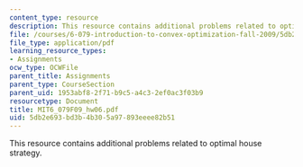 ```yaml
---
content_type: resource
description: This resource contains additional problems related to optimal house strategy.
file: /courses/6-079-introduction-to-convex-optimization-fall-2009/5db2e693bd3b4b305a97893eeee82b51_MIT6_079F09_hw06.pdf
file_type: application/pdf
learning_resource_types:
- Assignments
ocw_type: OCWFile
parent_title: Assignments
parent_type: CourseSection
parent_uid: 1953abf8-2f71-b9c5-a4c3-2ef0ac3f03b9
resourcetype: Document
title: MIT6_079F09_hw06.pdf
uid: 5db2e693-bd3b-4b30-5a97-893eeee82b51
---
```

This resource contains additional problems related to optimal house strategy.

